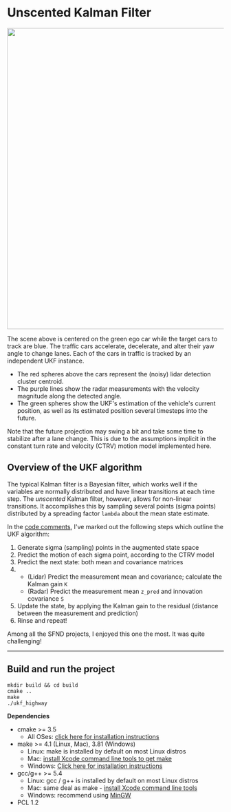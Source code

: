 # Unscented Kalman Filter

<p align="center"><img src="media/ukf_fast.gif" width=700 /></p>
 

The scene above is centered on the green ego car while the target cars to track are blue. The traffic cars accelerate, decelerate, and alter their yaw angle to change lanes. Each of the cars in traffic is tracked by an independent UKF instance.

- The red spheres above the cars represent the (noisy) lidar detection cluster centroid.
- The purple lines show the radar measurements with the velocity magnitude along the detected angle.
- The green spheres show the UKF's estimation of the vehicle's current position, as well as its estimated position several timesteps into the future.

Note that the future projection may swing a bit and take some time to stabilize after a lane change. This is due to the assumptions implicit in the constant turn rate and velocity (CTRV) motion model implemented here.

## Overview of the UKF algorithm
The typical Kalman filter is a Bayesian filter, which works well if the variables are normally distributed and have linear transitions at each time step. The _unscented_ Kalman filter, however, allows for non-linear transitions. It accomplishes this by sampling several points (sigma points) distributed by a spreading factor `lambda` about the mean state estimate.

In the [code comments](src/ukf.cpp), I've marked out the following steps which outline the UKF algorithm:

1. Generate sigma (sampling) points in the augmented state space
2. Predict the motion of each sigma point, according to the CTRV model
3. Predict the next state: both mean and covariance matrices
4. - (Lidar) Predict the measurement mean and covariance; calculate the Kalman gain `K`
   - (Radar) Predict the measurement mean `z_pred` and innovation covariance `S`
5. Update the state, by applying the Kalman gain to the residual (distance between the measurement and prediction)
6. Rinse and repeat!

Among all the SFND projects, I enjoyed this one the most. It was quite challenging!

---
## Build and run the project
```
mkdir build && cd build
cmake ..
make
./ukf_highway
```

**Dependencies**
* cmake >= 3.5
  * All OSes: [click here for installation instructions](https://cmake.org/install/)
* make >= 4.1 (Linux, Mac), 3.81 (Windows)
  * Linux: make is installed by default on most Linux distros
  * Mac: [install Xcode command line tools to get make](https://developer.apple.com/xcode/features/)
  * Windows: [Click here for installation instructions](http://gnuwin32.sourceforge.net/packages/make.htm)
* gcc/g++ >= 5.4
  * Linux: gcc / g++ is installed by default on most Linux distros
  * Mac: same deal as make - [install Xcode command line tools](https://developer.apple.com/xcode/features/)
  * Windows: recommend using [MinGW](http://www.mingw.org/)
 * PCL 1.2
